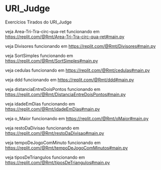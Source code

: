 # URI_Judge
Exercícios Tirados do URI_Judge


veja Area-Tri-Tra-circ-qua-ret funcionando em https://replit.com/@Rmt/Area-Tri-Tra-circ-qua-ret#main.py

veja Divisores funcionando em https://replit.com/@Rmt/Divisores#main.py

veja SortSimples funcionando em 
https://replit.com/@Rmt/SortSimples#main.py

veja cedulas funcionando em 
https://replit.com/@Rmt/cedulas#main.py

veja ddd funcionando em 
https://replit.com/@Rmt/ddd#main.py

veja distanciaEntreDoisPontos funcionando em
https://replit.com/@Rmt/DistanciaEntreDoisPontos#main.py

veja idadeEmDias funcionando em
https://replit.com/@Rmt/idadeEmDias#main.py

veja o_Maior funcionando em
https://replit.com/@Rmt/oMaior#main.py

veja restoDaDivisao funcionando em
https://replit.com/@Rmt/restoDaDivisao#main.py

veja tempoDeJogoComMinuto funcionando em
https://replit.com/@Rmt/tempoDeJogoComMinutos#main.py

veja tiposDeTriangulos funcionando em
https://replit.com/@Rmt/tiposDeTriangulos#main.py
